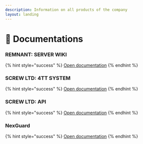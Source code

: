 ```yaml
---
description: Information on all products of the company
layout: landing
---
```


# 🔩 Documentations

### REMNANT: SERVER WIKI

{% hint style="success" %}
[Open documentation](remnant-server/about.md)
{% endhint %}

### SCREW LTD: 4TT SYSTEM

{% hint style="success" %}
[Open documentation](4tt/about.md)
{% endhint %}

### SCREW LTD: API

{% hint style="success" %}
[Open documentation](api/about.md)
{% endhint %}

### NexGuard

{% hint style="success" %}
[Open documentation](nexguard/about.md)
{% endhint %}
